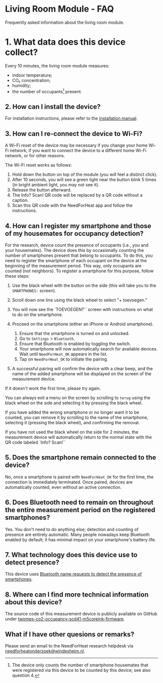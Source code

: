 # Living Room Module - FAQ

Frequently asked information about the living room module.

# 1. What data does this device collect?

Every 10 minutes, the living room module measures:

- indoor temperature;
- CO₂ concentration;
- humidity;
- the number of occupants[^1] present.

[^1]: The device only counts the number of smartphone housemates that were registered via this device to be counted by this device; see also question 4.

## 2. How can I install the device?

For installation instructions, please refer to the [installation manual](../../installation/).

## 3. How can I re-connect the device to Wi-Fi?

A Wi-Fi reset of the device may be necessary if you change your home Wi-Fi network, if you want to connect the device to a different home Wi-Fi network, or for other reasons.

The Wi-Fi reset works as follows:

1. Hold down the button on top of the module (you will feel a distinct click).
2. After 10 seconds, you will see a green light near the button blink 5 times (in bright ambient light, you may not see it).
3. Release the button afterward.
4. The Info? Scan! QR code will be replaced by a QR code without a caption.
5. Scan this QR code with the NeedForHeat app and follow the instructions.

## 4. How can I register my smartphone and those of my housemates for occupancy detection?

For the research, device count the presence of occupants (i.e., you and your  housemates). The device does this by occasionally counting the number of smartphones present that belong to occupants. To do this, you need to register the smartphone of each occupant on the device at the beginning of the measurement period. This way, only occupants are counted (not neighbors). To register a smartphone for this purpose, follow these steps:

1. Use the black wheel with the button on the side (this will take you to the `SMARTPHONES:` screen).
2. Scroll down one line using the black wheel to select "+ toevoegen."
3. You will now see the `TOEVOEGEN?`` screen with instructions on what to do on the smartphone.
4. Proceed on the smartphone (either an iPhone or Android smartphone).
    1. Ensure that the smartphone is turned on and unlocked.
    2. Go to `Settings` > `Bluetooth`.
    3. Ensure that Bluetooth is enabled by toggling the switch.
    4. Your smartphone will now automatically search for available devices. Wait until `NeedForHeat_OK` appears in the list.
    5. Tap on `NeedForHeat_OK` to initiate the pairing.

5. A successful pairing will confirm the device with a clear beep, and the name of the added smartphone will be displayed on the screen of the measurement device.

If it doesn't work the first time, please try again.

You can always exit a menu on the screen by scrolling to `terug` using the black wheel on the side and selecting it by pressing the black wheel.

If you have added the wrong smartphone or no longer want it to be counted, you can remove it by scrolling to the name of the smartphone, selecting it (pressing the black wheel), and confirming the removal.

If you have not used the black wheel on the side for 2 minutes, the measurement device will automatically return to the normal state with the QR code labeled `Info? Scan!``

## 5. Does the smartphone remain connected to the device?

No, once a smartphone is paired with `NeedForHeat_OK` for the first time, the connection is immediately terminated. Once paired, devices are automatically counted, even without an active connection.

## 6. Does Bluetooth need to remain on throughout the entire measurement period on the registered smartphones?

Yes. You don't need to do anything else; detection and counting of presence are entirely automatic. Many people nowadays keep Bluetooth enabled by default; it has minimal impact on your smartphone's battery life.

## 7. What technology does this device use to detect presence?

This device uses [Bluetooth name requests to detect the presence of smartphones](https://github.com/energietransitie/twomes-generic-esp-firmware/blob/main/src/presence_detection/README.md#general-info).

## 8. Where can I find more technical information about this device?

The source code of this measurement device is publicly available on GitHub under [twomes-co2-occupancy-scd41-m5coreink-firmware](https://github.com/energietransitie/twomes-co2-occupancy-scd41-m5coreink-firmware).

## What if I have other quesions or remarks?
Please send an email to the NeedForHeat research helpdesk via [needforheatonderzoek@windesheim.nl](needforheatonderzoek@windesheim.nl).

